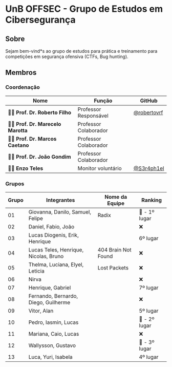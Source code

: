 # UnB OFFSEC - Grupo de Estudos em Cibersegurança 

## Sobre

Sejam bem-vind*s ao grupo de estudos para prática e treinamento para competições em segurança ofensiva (CTFs, Bug hunting).

## Membros

###  Coordenação

| Nome                                   | Função                     | GitHub                                               |
|----------------------------------------|----------------------------|------------------------------------------------------|
| 👨‍🏫 **Prof. Dr. Roberto Filho**         | Professor Responsável      | [@robertovrf](https://github.com/robertovrf)         |
| 👨‍🏫 **Prof. Dr. Marecelo Marotta**      | Professor Colaborador      |                                                      |
| 👨‍🏫 **Prof. Dr. Marcos Caetano**        | Professor Colaborador      |                                                      |
| 👨‍🏫 **Prof. Dr. João Gondim**           | Professor Colaborador      |                                                      |
| 👨‍🎓 **Enzo Teles**                      | Monitor voluntário         | [@S3r4ph1el](https://github.com/S3r4ph1el)                  |

### Grupos

| Grupo | Integrantes                                | Nome da Equipe       | Ranking             |
|-------|---------------------------------------------|---------------------|---------------------|
| 01    | Giovanna, Danilo, Samuel, Felipe           | Radix               |     🥇 - 1º lugar    |
| 02    | Daniel, Fabio, João                        |                     |           ❌         |
| 03    | Lucas Diogenis, Erik, Henrique             |                     |       6º lugar      |
| 04    | Lucas Teles, Henrique, Nicolas, Bruno      | 404 Brain Not Found |           ❌        |
| 05    | Thelma, Luciana, Elyel, Leticia            | Lost Packets        |           ❌        |
| 06    | Nirva                                      |                     |           ❌        |
| 07    | Henrique, Gabriel                          |                     |      7º lugar       |
| 08    | Fernando, Bernardo, Diego, Guilherme       |                     |           ❌        |
| 09    | Vitor, Alan                                |                     |      5º lugar       |
| 10    | Pedro, Iasmin, Lucas                       |                     |     🥈 - 2º lugar   |
| 11    | Mariana, Caio, Lucas                       |                     |           ❌        |
| 12    | Wallysson, Gustavo                         |                     |     🥉 - 3º lugar   |
| 13    | Luca, Yuri, Isabela                        |                     |      4º lugar       |

